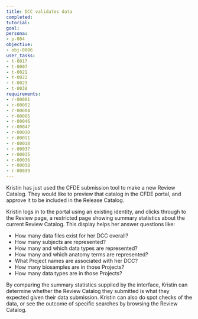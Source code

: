 ```yaml
---
title: DCC validates data
completed:
tutorial:
goal:
persona:
- p-004
objective:
- obj-0006
user_tasks:
- t-0017
- t-0007
- t-0021
- t-0022
- t-0023
- t-0038
requirements:
- r-00001
- r-00002
- r-00004
- r-00005
- r-00046
- r-00047
- r-00010
- r-00011
- r-00018
- r-00037
- r-00035
- r-00036
- r-00038
- r-00039
---
```


Kristin has just used the CFDE submission tool to make a new Review Catalog. They
would like to preview that catalog in the CFDE portal, and approve it to be included
in the Release Catalog.

Kristin logs in to the portal using an existing identity, and clicks through to the Review
page, a restricted page showing summary statistics about the current Review Catalog.
This display helps her answer questions like:

-   How many data files exist for her DCC overall?
-   How many subjects are represented?
-   How many and which data types are represented?
-   How many and which anatomy terms are represented?
-   What Project names are associated with her DCC?
-   How many biosamples are in those Projects?
-   How many data types are in those Projects?

By comparing the summary statistics supplied by the interface, Kristin can determine
whether the Review Catalog they submitted is what they expected given their data submission.
Kristin can also do spot checks of the data, or see the outcome of specific searches by browsing
the Review Catalog.

